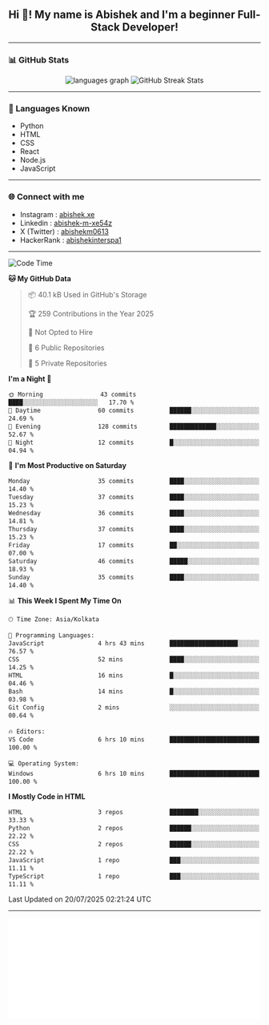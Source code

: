 <h2 align="center">Hi 👋! My name is <b>Abishek</b> and I'm a beginner Full-Stack Developer!</h2>

---

### 📊 GitHub Stats

<div align="center">
  <img src="https://github-readme-stats.vercel.app/api/top-langs/?username=Abishek-Web-Co&theme=react&show_icons=true&hide_border=true&layout=compact" height="150" alt="languages graph" />
  <img src="https://github-readme-streak-stats.herokuapp.com/?user=Abishek-Web-Co&theme=react&hide_border=true" height="150" alt="GitHub Streak Stats" />
</div>

---

### 🧠 Languages Known

- Python  
- HTML  
- CSS  
- React  
- Node.js  
- JavaScript  

---


### 🌐 Connect with me

- Instagram   : [abishek.xe](https://www.instagram.com/abishek.xe/)
- Linkedin    : [abishek-m-xe54z](https://www.linkedin.com/in/abishek-m-xe54z/)
- X (Twitter) : [abishekm0613](https://x.com/abishekm0613)
- HackerRank  : [abishekinterspa1](https://www.hackerrank.com/profile/abishekinterspa1)

---

<!--START_SECTION:waka-->
![Code Time](http://img.shields.io/badge/Code%20Time-67%20hrs-blue)

**🐱 My GitHub Data** 

> 📦 40.1 kB Used in GitHub's Storage 
 > 
> 🏆 259 Contributions in the Year 2025
 > 
> 🚫 Not Opted to Hire
 > 
> 📜 6 Public Repositories 
 > 
> 🔑 5 Private Repositories 
 > 
**I'm a Night 🦉** 

```text
🌞 Morning                43 commits          ████░░░░░░░░░░░░░░░░░░░░░   17.70 % 
🌆 Daytime                60 commits          ██████░░░░░░░░░░░░░░░░░░░   24.69 % 
🌃 Evening                128 commits         █████████████░░░░░░░░░░░░   52.67 % 
🌙 Night                  12 commits          █░░░░░░░░░░░░░░░░░░░░░░░░   04.94 % 
```
📅 **I'm Most Productive on Saturday** 

```text
Monday                   35 commits          ████░░░░░░░░░░░░░░░░░░░░░   14.40 % 
Tuesday                  37 commits          ████░░░░░░░░░░░░░░░░░░░░░   15.23 % 
Wednesday                36 commits          ████░░░░░░░░░░░░░░░░░░░░░   14.81 % 
Thursday                 37 commits          ████░░░░░░░░░░░░░░░░░░░░░   15.23 % 
Friday                   17 commits          ██░░░░░░░░░░░░░░░░░░░░░░░   07.00 % 
Saturday                 46 commits          █████░░░░░░░░░░░░░░░░░░░░   18.93 % 
Sunday                   35 commits          ████░░░░░░░░░░░░░░░░░░░░░   14.40 % 
```


📊 **This Week I Spent My Time On** 

```text
🕑︎ Time Zone: Asia/Kolkata

💬 Programming Languages: 
JavaScript               4 hrs 43 mins       ███████████████████░░░░░░   76.57 % 
CSS                      52 mins             ████░░░░░░░░░░░░░░░░░░░░░   14.25 % 
HTML                     16 mins             █░░░░░░░░░░░░░░░░░░░░░░░░   04.46 % 
Bash                     14 mins             █░░░░░░░░░░░░░░░░░░░░░░░░   03.98 % 
Git Config               2 mins              ░░░░░░░░░░░░░░░░░░░░░░░░░   00.64 % 

🔥 Editors: 
VS Code                  6 hrs 10 mins       █████████████████████████   100.00 % 

💻 Operating System: 
Windows                  6 hrs 10 mins       █████████████████████████   100.00 % 
```

**I Mostly Code in HTML** 

```text
HTML                     3 repos             ████████░░░░░░░░░░░░░░░░░   33.33 % 
Python                   2 repos             ██████░░░░░░░░░░░░░░░░░░░   22.22 % 
CSS                      2 repos             ██████░░░░░░░░░░░░░░░░░░░   22.22 % 
JavaScript               1 repo              ███░░░░░░░░░░░░░░░░░░░░░░   11.11 % 
TypeScript               1 repo              ███░░░░░░░░░░░░░░░░░░░░░░   11.11 % 
```




 Last Updated on 20/07/2025 02:21:24 UTC
<!--END_SECTION:waka-->

---

<div align="center">
  <a href="https://abish-file.web.app/" target="_blank" rel="noopener noreferrer"><img height="200" src="pic.png" alt="Profile Picture" /></a>
</div>

